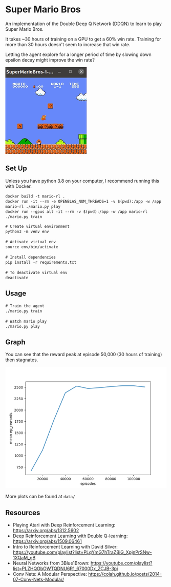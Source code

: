 # Super Mario Bros

An implementation of the Double Deep Q Network (DDQN) to learn to play Super Mario Bros.

It takes ~30 hours of training on a GPU to get a 60% win rate. Training for more than 30 hours doesn't seem to increase that win rate.

Letting the agent explore for a longer period of time by slowing down epsilon decay might improve the win rate?

![demo](/demo.gif)


## Set Up 
Unless you have python 3.8 on your computer, I recommend running this with Docker.

```
docker build -t mario-rl .
docker run -it --rm -e OPENBLAS_NUM_THREADS=1 -v $(pwd):/app -w /app mario-rl ./mario.py play
docker run --gpus all -it --rm -v $(pwd):/app -w /app mario-rl ./mario.py train
```

```
# Create virtual environment 
python3 -m venv env

# Activate virtual env
source env/bin/activate

# Install dependencies
pip install -r requirements.txt

# To deactivate virtual env
deactivate
```

## Usage
```
# Train the agent
./mario.py train

# Watch mario play 
./mario.py play
```

## Graph
You can see that the reward peak at episode 50,000 (30 hours of training) then stagnates.

![distance](/data/ep_rewards_plot.png)

More plots can be found at `data/`

## Resources
* Playing Atari with Deep Reinforcement Learning: https://arxiv.org/abs/1312.5602
* Deep Reinforcement Learning with Double Q-learning: https://arxiv.org/abs/1509.06461
* Intro to Reinforcement Learning with David Silver: https://youtube.com/playlist?list=PLqYmG7hTraZBiG_XpjnPrSNw-1XQaM_gB
* Neural Networks from 3Blue1Brown: https://youtube.com/playlist?list=PLZHQObOWTQDNU6R1_67000Dx_ZCJB-3pi 
* Conv Nets: A Modular Perspective: https://colah.github.io/posts/2014-07-Conv-Nets-Modular/
